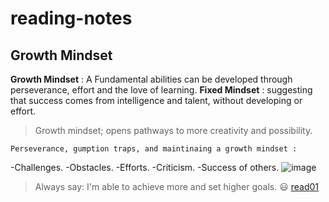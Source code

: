 # reading-notes
## Growth Mindset
**Growth Mindset** : A Fundamental abilities can be developed through perseverance, effort and the love of learning.
**Fixed Mindset** : suggesting that success comes from intelligence and talent, without developing or effort. 
>Growth mindset; opens pathways to more creativity and possibility.
~~~ 
Perseverance, gumption traps, and maintinaing a growth mindset :
~~~
-Challenges.
-Obstacles.
-Efforts.
-Criticism.
-Success of others.
![image](https://3kllhk1ibq34qk6sp3bhtox1-wpengine.netdna-ssl.com/wp-content/uploads/2015/11/growth-mindset.png)
 > Always say: I'm able to achieve more and set higher goals. 😃
 [read01](https://github.com/Maram-997/reading-notes/blob/main/read01.md)
 
